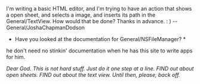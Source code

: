I'm writing a basic HTML editor, and I'm trying to have an action that shows a open sheet, and selects a image, and inserts its path in the General/TextView. How would that be done? Thanks in advance. : )
--General/JoshaChapmanDodson

*  Have you looked at the documentation for General/NSFileManager?  *

he don't need no stinkin' documentation when he has this site to write apps for him.

*Dear God. This is *not* hard stuff. Just do it one step at a line. FIND out about open sheets. FIND out about the text view. Until then, please, back off.*